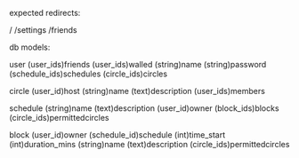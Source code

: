 expected redirects:

/
/settings
/friends




db models:

user
    (user_ids)friends
    (user_ids)walled
    (string)name
    (string)password
    (schedule_ids)schedules
    (circle_ids)circles

circle
    (user_id)host
    (string)name
    (text)description
    (user_ids)members

schedule
    (string)name
    (text)description
    (user_id)owner
    (block_ids)blocks
    (circle_ids)permittedcircles

block
    (user_id)owner
    (schedule_id)schedule
    (int)time_start
    (int)duration_mins
    (string)name
    (text)description
    (circle_ids)permittedcircles






